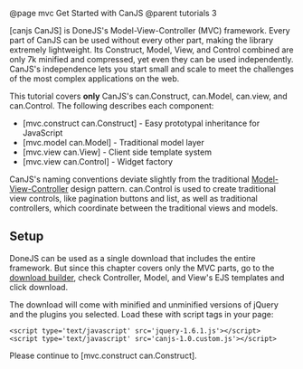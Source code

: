 @page mvc Get Started with CanJS
@parent tutorials 3

[canjs CanJS] is DoneJS's Model-View-Controller (MVC) framework. Every part of CanJS can be used without every other part, making the library extremely lightweight. Its Construct, Model, View, and Control combined are only 7k minified and compressed, yet even they can be used independently. CanJS's independence  lets you start small and scale to meet the challenges of the most  complex applications on the web.

This tutorial covers __only__ CanJS's can.Construct, can.Model, can.view, and can.Control. The following describes each component:

  - [mvc.construct can.Construct] - Easy prototypal inheritance for JavaScript
  - [mvc.model can.Model] - Traditional model layer
  - [mvc.view can.View] - Client side template system
  - [mvc.view can.Control] - Widget factory

CanJS's naming conventions deviate slightly from the traditional [Model-View-Controller](http://en.wikipedia.org/wiki/Model%E2%80%93view%E2%80%93controller#Concepts)  design pattern. can.Control is used to create traditional  view controls, like pagination buttons and list, as well as  traditional controllers, which coordinate between the  traditional views and models.

## Setup

DoneJS can be used as a single download that includes the entire framework.  But since  this chapter covers only the MVC parts, go to  the [download builder](http://donejs.com/builder.html), check Controller, Model,  and View's EJS templates and click download.

The download will come with minified and unminified versions of jQuery and the plugins you selected.  Load these with script tags in your page:

    <script type='text/javascript' src='jquery-1.6.1.js'></script>  
    <script type='text/javascript' src='canjs-1.0.custom.js'></script> 

Please continue to [mvc.construct can.Construct].
